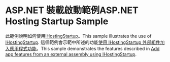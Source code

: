 # <a name="aspnet-hosting-startup-sample"></a><span data-ttu-id="8f128-101">ASP.NET 裝載啟動範例</span><span class="sxs-lookup"><span data-stu-id="8f128-101">ASP.NET Hosting Startup Sample</span></span>

<span data-ttu-id="8f128-102">此範例說明如何使用[IHostingStartup](https://docs.microsoft.com/dotnet/api/microsoft.aspnetcore.hosting.ihostingstartup)。</span><span class="sxs-lookup"><span data-stu-id="8f128-102">This sample illustrates the use of [IHostingStartup](https://docs.microsoft.com/dotnet/api/microsoft.aspnetcore.hosting.ihostingstartup).</span></span> <span data-ttu-id="8f128-103">這個範例會示範中所述的功能[使用 IHostingStartup 外部組件加入應用程式功能](https://docs.microsoft.com/aspnet/core/hosting/ihostingstartup)。</span><span class="sxs-lookup"><span data-stu-id="8f128-103">This sample demonstrates the features described in [Add app features from an external assembly using IHostingStartup](https://docs.microsoft.com/aspnet/core/hosting/ihostingstartup).</span></span>
